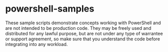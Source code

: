 # powershell-samples
These sample scripts demonstrate concepts working with PowerShell and are not intended to be production code. They may be freely used and distributed for any lawful purpose, but are not under any type of warrantee or support agreement, so make sure that you understand the code before integrating into any workload.
